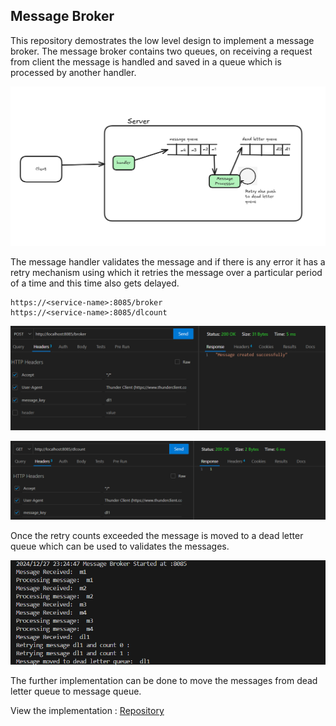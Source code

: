 ## Message Broker

This repository demostrates the low level design to implement a message broker. 
The message broker contains two queues, on receiving a request from client the message is handled and saved in a queue which is processed by another handler.

![MessageBroker](../../assets/messagebroker.png)

The message handler validates the message and if there is any error it has a retry mechanism using which it retries the message over a particular period of a time and this time also gets delayed.

```
https://<service-name>:8085/broker
https://<service-name>:8085/dlcount
```

![DLQ](../../assets/dlqueue.png)

![DLQ1](../../assets/deadletter_ep.png)

Once the retry counts exceeded the message is moved to a dead letter queue which can be used to validates the messages.

![Output](../../assets/message_output.png)

The further implementation can be done to move the messages from dead letter queue to message queue.



View the implementation : [Repository](../../code/message-broker/messagebroker.go)
